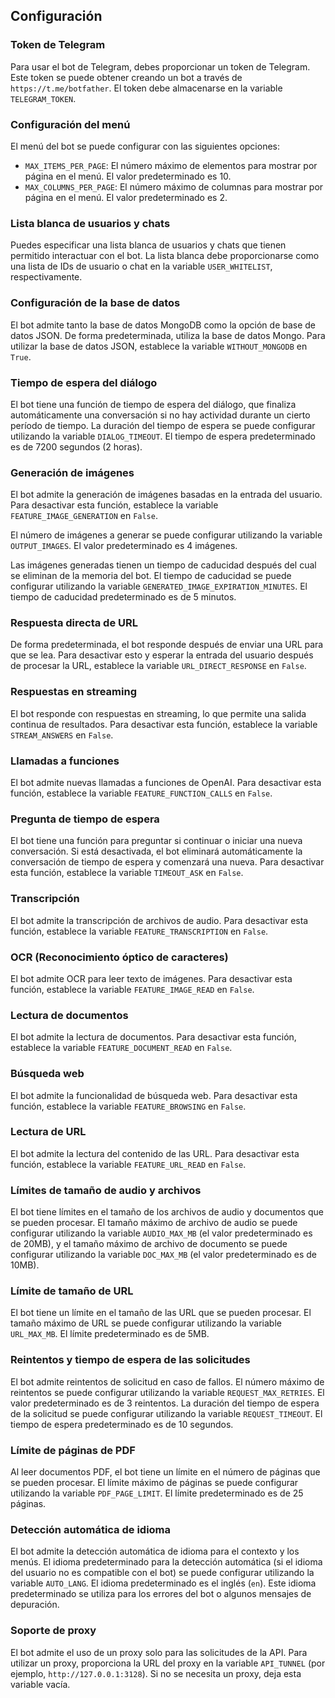 ## Configuración

### Token de Telegram

Para usar el bot de Telegram, debes proporcionar un token de Telegram. Este token se puede obtener creando un bot a través de `https://t.me/botfather`. El token debe almacenarse en la variable `TELEGRAM_TOKEN`.

### Configuración del menú

El menú del bot se puede configurar con las siguientes opciones:

- `MAX_ITEMS_PER_PAGE`: El número máximo de elementos para mostrar por página en el menú. El valor predeterminado es 10.
- `MAX_COLUMNS_PER_PAGE`: El número máximo de columnas para mostrar por página en el menú. El valor predeterminado es 2.

### Lista blanca de usuarios y chats

Puedes especificar una lista blanca de usuarios y chats que tienen permitido interactuar con el bot. La lista blanca debe proporcionarse como una lista de IDs de usuario o chat en la variable `USER_WHITELIST`, respectivamente.

### Configuración de la base de datos

El bot admite tanto la base de datos MongoDB como la opción de base de datos JSON. De forma predeterminada, utiliza la base de datos Mongo. Para utilizar la base de datos JSON, establece la variable `WITHOUT_MONGODB` en `True`.

### Tiempo de espera del diálogo

El bot tiene una función de tiempo de espera del diálogo, que finaliza automáticamente una conversación si no hay actividad durante un cierto período de tiempo. La duración del tiempo de espera se puede configurar utilizando la variable `DIALOG_TIMEOUT`. El tiempo de espera predeterminado es de 7200 segundos (2 horas).

### Generación de imágenes

El bot admite la generación de imágenes basadas en la entrada del usuario. Para desactivar esta función, establece la variable `FEATURE_IMAGE_GENERATION` en `False`.

El número de imágenes a generar se puede configurar utilizando la variable `OUTPUT_IMAGES`. El valor predeterminado es 4 imágenes.

Las imágenes generadas tienen un tiempo de caducidad después del cual se eliminan de la memoria del bot. El tiempo de caducidad se puede configurar utilizando la variable `GENERATED_IMAGE_EXPIRATION_MINUTES`. El tiempo de caducidad predeterminado es de 5 minutos.

### Respuesta directa de URL

De forma predeterminada, el bot responde después de enviar una URL para que se lea. Para desactivar esto y esperar la entrada del usuario después de procesar la URL, establece la variable `URL_DIRECT_RESPONSE` en `False`.

### Respuestas en streaming

El bot responde con respuestas en streaming, lo que permite una salida continua de resultados. Para desactivar esta función, establece la variable `STREAM_ANSWERS` en `False`.

### Llamadas a funciones

El bot admite nuevas llamadas a funciones de OpenAI. Para desactivar esta función, establece la variable `FEATURE_FUNCTION_CALLS` en `False`.

### Pregunta de tiempo de espera

El bot tiene una función para preguntar si continuar o iniciar una nueva conversación. Si está desactivada, el bot eliminará automáticamente la conversación de tiempo de espera y comenzará una nueva. Para desactivar esta función, establece la variable `TIMEOUT_ASK` en `False`.

### Transcripción

El bot admite la transcripción de archivos de audio. Para desactivar esta función, establece la variable `FEATURE_TRANSCRIPTION` en `False`.

### OCR (Reconocimiento óptico de caracteres)

El bot admite OCR para leer texto de imágenes. Para desactivar esta función, establece la variable `FEATURE_IMAGE_READ` en `False`.

### Lectura de documentos

El bot admite la lectura de documentos. Para desactivar esta función, establece la variable `FEATURE_DOCUMENT_READ` en `False`.

### Búsqueda web

El bot admite la funcionalidad de búsqueda web. Para desactivar esta función, establece la variable `FEATURE_BROWSING` en `False`.

### Lectura de URL

El bot admite la lectura del contenido de las URL. Para desactivar esta función, establece la variable `FEATURE_URL_READ` en `False`.

### Límites de tamaño de audio y archivos

El bot tiene límites en el tamaño de los archivos de audio y documentos que se pueden procesar. El tamaño máximo de archivo de audio se puede configurar utilizando la variable `AUDIO_MAX_MB` (el valor predeterminado es de 20MB), y el tamaño máximo de archivo de documento se puede configurar utilizando la variable `DOC_MAX_MB` (el valor predeterminado es de 10MB).

### Límite de tamaño de URL

El bot tiene un límite en el tamaño de las URL que se pueden procesar. El tamaño máximo de URL se puede configurar utilizando la variable `URL_MAX_MB`. El límite predeterminado es de 5MB.

### Reintentos y tiempo de espera de las solicitudes

El bot admite reintentos de solicitud en caso de fallos. El número máximo de reintentos se puede configurar utilizando la variable `REQUEST_MAX_RETRIES`. El valor predeterminado es de 3 reintentos. La duración del tiempo de espera de la solicitud se puede configurar utilizando la variable `REQUEST_TIMEOUT`. El tiempo de espera predeterminado es de 10 segundos.

### Límite de páginas de PDF

Al leer documentos PDF, el bot tiene un límite en el número de páginas que se pueden procesar. El límite máximo de páginas se puede configurar utilizando la variable `PDF_PAGE_LIMIT`. El límite predeterminado es de 25 páginas.

### Detección automática de idioma

El bot admite la detección automática de idioma para el contexto y los menús. El idioma predeterminado para la detección automática (si el idioma del usuario no es compatible con el bot) se puede configurar utilizando la variable `AUTO_LANG`. El idioma predeterminado es el inglés (`en`). Este idioma predeterminado se utiliza para los errores del bot o algunos mensajes de depuración.

### Soporte de proxy

El bot admite el uso de un proxy solo para las solicitudes de la API. Para utilizar un proxy, proporciona la URL del proxy en la variable `API_TUNNEL` (por ejemplo, `http://127.0.0.1:3128`). Si no se necesita un proxy, deja esta variable vacía.